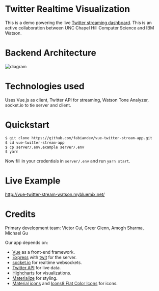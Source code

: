 # Twitter Realtime Visualization
This is a demo powering the live [Twitter streaming dashboard](http://vue-twitter-stream-watson.mybluemix.net/). 
This is an active collaboration between UNC Chapel Hill Computer Science and IBM Watson.

# Backend Architecture
![diagram](https://image.ibb.co/i4eidw/w4g_backend_architecture.png "architecture")


# Technologies used
Uses Vue.js as client, Twitter API for streaming, Watson Tone Analyzer, socket.io to tie server and client.

# Quickstart

```sh
$ git clone https://github.com/fabiandev/vue-twitter-stream-app.git
$ cd vue-twitter-stream-app
$ cp server/.env.example server/.env
$ yarn
```

Now fill in your credentials in `server/.env` and run `yarn start`.

# Live Example
http://vue-twitter-stream-watson.mybluemix.net/

# Credits
Primary development team: Victor Cui, Greer Glenn, Amogh Sharma, Michael Gu

Our app depends on:
- [Vue](https://vuejs.org) as a front-end framework.
- [Express](https://github.com/expressjs/express) with [twit](https://github.com/ttezel/twit) for the server.
- [socket.io](http://socket.io) for realtime websockets.
- [Twitter API](https://dev.twitter.com/streaming/overview) for live data.
- [Highcharts](http://www.highcharts.com/) for visualizations.
- [Materialize](http://materializecss.com/) for styling.
- [Material icons](https://github.com/google/material-design-icons/) and [Icons8 Flat Color Icons](https://github.com/icons8/flat-color-icons) for icons.
